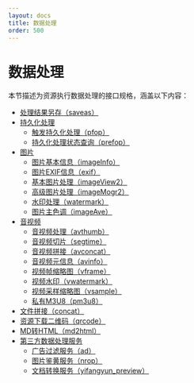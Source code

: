 ```yaml
---
layout: docs
title: 数据处理
order: 500
---
```


<a id="imageFop"></a>
# 数据处理

本节描述为资源执行数据处理的接口规格，涵盖以下内容：  

* [处理结果另存（saveas）][saveasHref]
* [持久化处理][pfpHref]
  * [触发持久化处理（pfop）][pfopHref]
  * [持久化处理状态查询（prefop）][prefopHref]
* [图片][imageHref]
  * [图片基本信息（imageInfo）][infoHref]
  * [图片EXIF信息（exif）][exifHref]
  * [基本图片处理（imageView2）][view2Href]
  * [高级图片处理（imageMogr2）][mogr2Href]
  * [水印处理（watermark）][watermarkHref]
  * [图片主色调（imageAve）][imageaveHref]
* [音视频][avHref]
  * [音视频处理（avthumb）][avHref]
  * [音视频切片（segtime）][seHref]
  * [音视频拼接（avconcat）][avconcatHref]
  * [音视频元信息（avinfo）][avinfoHref]
  * [视频帧缩略图（vframe）][vframeHref]
  * [视频水印（vwatermark）][vwatermarkHref]
  * [视频采样缩略图（vsample）][vsampleHref]
  * [私有M3U8（pm3u8）][pm3u8Href]
* [文件拼接（concat）][concatHref]
* [资源下载二维码（qrcode）][qrcodeHref]
* [MD转HTML（md2html）][md2htmlHref]
* [第三方数据处理服务][third-partHref]
  * [广告过滤服务（ad）][adHref]
  * [图片鉴黄服务（nrop）][nropHref]
  * [ 文档转换服务（yifangyun_preview）][yifangyunHref]


[imageHref]:        /docs/v6/api/reference/fop/image/index.html        "图片处理"
[avHref]:           /docs/v6/api/reference/fop/av/avthumb.html           "音视频处理"
[seHref]:           /docs/v6/api/reference/fop/av/segtime.html           "音视频切片"
[avconcatHref]:           /docs/v6/api/reference/fop/av/avconcat.html           "音视频拼接"
[avinfoHref]:           /docs/v6/api/reference/fop/av/avinfo.html           "音视频元信息"
[vframeHref]:           /docs/v6/api/reference/fop/av/vframe.html           "视频截图"
[vwatermarkHref]:           /docs/v6/api/reference/fop/av/video-watermark.html           "视频水印"
[vsampleHref]:           /docs/v6/api/reference/fop/av/vsample.html           "视频采样缩略图"
[pm3u8Href]:           /docs/v6/api/reference/fop/av/pm3u8.html           "私有M3U8"
[pfpHref]:         /docs/v6/api/reference/fop/pfop/index.html         "持久化处理"
[concatHref]:       /docs/v6/api/reference/fop/concat.html             "文件拼接"
[qrcodeHref]:       /docs/v6/api/reference/fop/qrcode.html             "二维码处理"
[md2htmlHref]:      /docs/v6/api/reference/fop/md2html.html            "Markdown文本处理"
[saveasHref]:       /docs/v6/api/reference/fop/saveas.html             "处理结果另存"
[third-partHref]:   /docs/v6/api/reference/fop/third-party/index.html        "第三方数据处理服务"
[pfopHref]:         /docs/v6/api/reference/fop/pfop/pfop.html         "触发持久化处理"
[prefopHref]:         /docs/v6/api/reference/fop/pfop/prefop.html         "持久化处理状态查询"
[view2Href]:         /docs/v6/api/reference/fop/image/imageview2.html         "基本图片处理"
[mogr2Href]:         /docs/v6/api/reference/fop/image/imagemogr2.html        "高级图片处理"
[infoHref]:        /docs/v6/api/reference/fop/image/imageinfo.html        "图片基本信息"
[exifHref]:        /docs/v6/api/reference/fop/image/exif.html        "图片Exif信息"
[watermarkHref]:        /docs/v6/api/reference/fop/image/watermark.html        "水印处理"
[imageaveHref]:        /docs/v6/api/reference/fop/image/imageave.html        "图片主色调"
[adHref]:        /docs/v6/api/reference/fop/third-party/ad.html        "广告过滤服务"
[nropHref]:        /docs/v6/api/reference/fop/third-party/nrop.html        "图片鉴黄服务"
[yifangyunHref]:        /docs/v6/api/reference/fop/third-party/yifangyun_preview.html        "文档转换服务"
